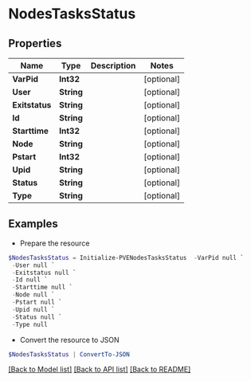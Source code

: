 # NodesTasksStatus
## Properties

Name | Type | Description | Notes
------------ | ------------- | ------------- | -------------
**VarPid** | **Int32** |  | [optional] 
**User** | **String** |  | [optional] 
**Exitstatus** | **String** |  | [optional] 
**Id** | **String** |  | [optional] 
**Starttime** | **Int32** |  | [optional] 
**Node** | **String** |  | [optional] 
**Pstart** | **Int32** |  | [optional] 
**Upid** | **String** |  | [optional] 
**Status** | **String** |  | [optional] 
**Type** | **String** |  | [optional] 

## Examples

- Prepare the resource
```powershell
$NodesTasksStatus = Initialize-PVENodesTasksStatus  -VarPid null `
 -User null `
 -Exitstatus null `
 -Id null `
 -Starttime null `
 -Node null `
 -Pstart null `
 -Upid null `
 -Status null `
 -Type null
```

- Convert the resource to JSON
```powershell
$NodesTasksStatus | ConvertTo-JSON
```

[[Back to Model list]](../README.md#documentation-for-models) [[Back to API list]](../README.md#documentation-for-api-endpoints) [[Back to README]](../README.md)

